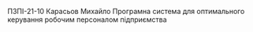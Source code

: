 ПЗПІ-21-10
Карасьов Михайло
Програмна система для оптимального керування робочим персоналом підприємства
